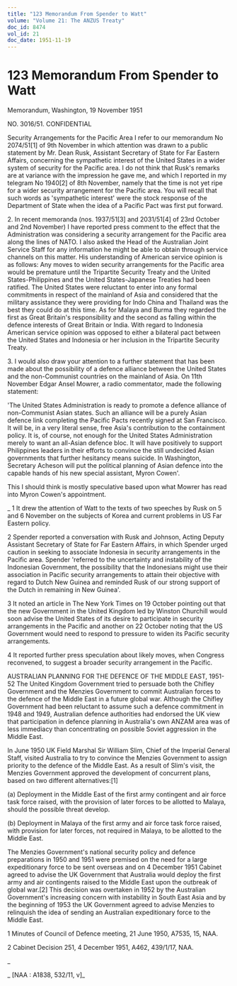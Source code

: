 ```yaml
---
title: "123 Memorandum From Spender to Watt"
volume: "Volume 21: The ANZUS Treaty"
doc_id: 8474
vol_id: 21
doc_date: 1951-11-19
---
```


# 123 Memorandum From Spender to Watt

Memorandum, Washington, 19 November 1951

NO. 3016/51. CONFIDENTIAL

Security Arrangements for the Pacific Area I refer to our memorandum No 2074/51[1] of 9th November in which attention was drawn to a public statement by Mr. Dean Rusk, Assistant Secretary of State for Far Eastern Affairs, concerning the sympathetic interest of the United States in a wider system of security for the Pacific area. I do not think that Rusk's remarks are at variance with the impression he gave me, and which I reported in my telegram No 1940[2] of 8th November, namely that the time is not yet ripe for a wider security arrangement for the Pacific area. You will recall that such words as 'sympathetic interest' were the stock response of the Department of State when the idea of a Pacific Pact was first put forward.

2\. In recent memoranda (nos. 1937/51[3] and 2031/51[4] of 23rd October and 2nd November) I have reported press comment to the effect that the Administration was considering a security arrangement for the Pacific area along the lines of NATO. I also asked the Head of the Australian Joint Service Staff for any information he might be able to obtain through service channels on this matter. His understanding of American service opinion is as follows: Any moves to widen security arrangements for the Pacific area would be premature until the Tripartite Security Treaty and the United States-Philippines and the United States-Japanese Treaties had been ratified. The United States were reluctant to enter into any formal commitments in respect of the mainland of Asia and considered that the military assistance they were providing for Indo China and Thailand was the best they could do at this time. As for Malaya and Burma they regarded the first as Great Britain's responsibility and the second as falling within the defence interests of Great Britain or India. With regard to Indonesia American service opinion was opposed to either a bilateral pact between the United States and Indonesia or her inclusion in the Tripartite Security Treaty.

3\. I would also draw your attention to a further statement that has been made about the possibility of a defence alliance between the United States and the non-Communist countries on the mainland of Asia. On 11th November Edgar Ansel Mowrer, a radio commentator, made the following statement:

'The United States Administration is ready to promote a defence alliance of non-Communist Asian states. Such an alliance will be a purely Asian defence link completing the Pacific Pacts recently signed at San Francisco. It will be, in a very literal sense, free Asia's contribution to the containment policy. It is, of course, not enough for the United States Administration merely to want an all-Asian defence bloc. It will have positively to support Philippines leaders in their efforts to convince the still undecided Asian governments that further hesitancy means suicide. In Washington, Secretary Acheson will put the political planning of Asian defence into the capable hands of his new special assistant, Myron Cowen'.

This I should think is mostly speculative based upon what Mowrer has read into Myron Cowen's appointment.

_ 1 It drew the attention of Watt to the texts of two speeches by Rusk on 5 and 6 November on the subjects of Korea and current problems in US Far Eastern policy.

2 Spender reported a conversation with Rusk and Johnson, Acting Deputy Assistant Secretary of State for Far Eastern Affairs, in which Spender urged caution in seeking to associate Indonesia in security arrangements in the Pacific area. Spender 'referred to the uncertainty and instability of the Indonesian Government, the possibility that the Indonesians might use their association in Pacific security arrangements to attain their objective with regard to Dutch New Guinea and reminded Rusk of our strong support of the Dutch in remaining in New Guinea'.

3 It noted an article in The New York Times on 19 October pointing out that the new Government in the United Kingdom led by Winston Churchill would soon advise the United States of its desire to participate in security arrangements in the Pacific and another on 22 October noting that the US Government would need to respond to pressure to widen its Pacific security arrangements.

4 It reported further press speculation about likely moves, when Congress reconvened, to suggest a broader security arrangement in the Pacific.

AUSTRALIAN PLANNING FOR THE DEFENCE OF THE MIDDLE EAST, 1951-52 The United Kingdom Government tried to persuade both the Chifley Government and the Menzies Government to commit Australian forces to the defence of the Middle East in a future global war. Although the Chifley Government had been reluctant to assume such a defence commitment in 1948 and 1949, Australian defence authorities had endorsed the UK view that participation in defence planning in Australia's own ANZAM area was of less immediacy than concentrating on possible Soviet aggression in the Middle East.

In June 1950 UK Field Marshal Sir William Slim, Chief of the Imperial General Staff, visited Australia to try to convince the Menzies Government to assign priority to the defence of the Middle East. As a result of Slim's visit, the Menzies Government approved the development of concurrent plans, based on two different alternatives:[1]

(a) Deployment in the Middle East of the first army contingent and air force task force raised, with the provision of later forces to be allotted to Malaya, should the possible threat develop.

(b) Deployment in Malaya of the first army and air force task force raised, with provision for later forces, not required in Malaya, to be allotted to the Middle East.

The Menzies Government's national security policy and defence preparations in 1950 and 1951 were premised on the need for a large expeditionary force to be sent overseas and on 4 December 1951 Cabinet agreed to advise the UK Government that Australia would deploy the first army and air contingents raised to the Middle East upon the outbreak of global war.[2] This decision was overtaken in 1952 by the Australian Government's increasing concern with instability in South East Asia and by the beginning of 1953 the UK Government agreed to advise Menzies to relinquish the idea of sending an Australian expeditionary force to the Middle East.

1 Minutes of Council of Defence meeting, 21 June 1950, A7535, 15, NAA.

2 Cabinet Decision 251, 4 December 1951, A462, 439/1/17, NAA.

_

_ [NAA : A1838, 532/11, v]_
